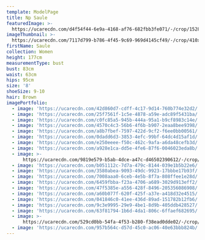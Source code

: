 ```yaml
---
template: ModelPage
title: Np Saule
featuredImage: >-
  https://ucarecdn.com/d4f54f44-6e9a-4168-af76-682fbb3fe071/-/crop/1528x776/322,41/-/preview/
imageThumbnail: >-
  https://ucarecdn.com/7117d799-b786-4f45-9c69-969d4145cf49/-/crop/410x536/429,254/-/preview/
firstName: Saule
collection: Women
height: 177cm
measurementType: bust
bust: 83cm
waist: 63cm
hips: 95cm
size: '8'
shoeSize: 9-10
hair: Brown
imagePortfolio:
  - image: 'https://ucarecdn.com/42d860d7-cdff-4c17-9d14-760b774e32d2/'
  - image: 'https://ucarecdn.com/25f7561f-1c5e-4878-a59e-adc89f5431ba/'
  - image: 'https://ucarecdn.com/c0fc85a5-945b-444a-95a1-b9cf8983c14e/'
  - image: 'https://ucarecdn.com/4570c4c3-56b6-4f6b-b907-2eaa8bee9398/'
  - image: 'https://ucarecdn.com/a8b7fbef-7597-422d-9cf2-f6ee0bb00561/'
  - image: 'https://ucarecdn.com/0dadd6d3-3853-4efc-99bf-64dc4d15af1d/'
  - image: 'https://ucarecdn.com/e250eeee-f50c-462c-9afa-a6da48cefb3d/'
  - image: 'https://ucarecdn.com/a928e1ca-dd5e-4fe6-87f6-0046023eda8b/'
  - image: >-
      https://ucarecdn.com/9819e579-b5ab-4dce-a47c-d46502390612/-/crop/1991x1632/458,0/-/preview/
  - image: 'https://ucarecdn.com/b051112c-7d7a-479c-8144-039e1b5b22e6/'
  - image: 'https://ucarecdn.com/3580abea-9093-49dc-9923-17bbbe17b93f/'
  - image: 'https://ucarecdn.com/7008aaa0-6ceb-4e5b-8f7a-808ffee1e28d/'
  - image: 'https://ucarecdn.com/6459fbba-f23a-4706-a689-3029d913eff2/'
  - image: 'https://ucarecdn.com/47f5385e-a556-428f-8496-205356086908/'
  - image: 'https://ucarecdn.com/a60b077f-620f-425f-a37e-a418d32e4515/'
  - image: 'https://ucarecdn.com/041846c0-41ee-436d-89ad-151782b12fb6/'
  - image: 'https://ucarecdn.com/9c3e9995-29e9-4be1-8d9b-405ddb428527/'
  - image: 'https://ucarecdn.com/63f81794-1b6d-4da1-806c-6ffaef682695/'
  - image: >-
      https://ucarecdn.com/529cd0bb-54fa-4f53-b280-f38ead0dde02/-/crop/1913x1632/536,0/-/preview/
  - image: 'https://ucarecdn.com/957b564c-d57d-45c0-ac06-40e63bbb824b/'
---
```



